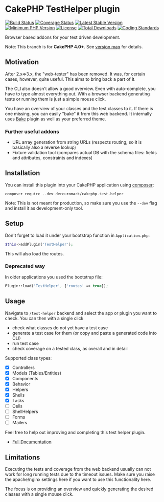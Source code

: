 # CakePHP TestHelper plugin
[![Build Status](https://api.travis-ci.org/dereuromark/cakephp-test-helper.svg?branch=master)](https://travis-ci.org/dereuromark/cakephp-test-helper)
[![Coverage Status](https://img.shields.io/codecov/c/github/dereuromark/cakephp-test-helper/master.svg)](https://codecov.io/github/dereuromark/cakephp-test-helper?branch=master)
[![Latest Stable Version](https://poser.pugx.org/dereuromark/cakephp-test-helper/v/stable.svg)](https://packagist.org/packages/dereuromark/cakephp-test-helper)
[![Minimum PHP Version](https://img.shields.io/badge/php-%3E%3D%207.2-8892BF.svg)](https://php.net/)
[![License](https://poser.pugx.org/dereuromark/cakephp-test-helper/license)](https://packagist.org/packages/dereuromark/cakephp-test-helper)
[![Total Downloads](https://poser.pugx.org/dereuromark/cakephp-test-helper/d/total)](https://packagist.org/packages/dereuromark/cakephp-test-helper)
[![Coding Standards](https://img.shields.io/badge/cs-PSR--2--R-yellow.svg)](https://github.com/php-fig-rectified/fig-rectified-standards)

Browser based addons for your test driven development.

Note: This branch is for **CakePHP 4.0+**. See [version map](https://github.com/dereuromark/cakephp-test-helper/wiki#cakephp-version-map) for details.

## Motivation
After 2.x=>3.x, the "web-tester" has been removed. It was, for certain cases, however, quite useful.
This aims to bring back a part of it.

The CLI also doesn't allow a good overview. Even with auto-complete, you have to type almost everything out.
With a browser backend generating tests or running them is just a simple mouse click.

You have an overview of your classes and the test classes to it. If there is one missing, you can easily "bake" it from this web backend. It internally uses [Bake](https://github.com/cakephp/bake/) plugin as well as your preferred theme.

### Further useful addons
- URL array generation from string URLs (respects routing, so it is basically also a reverse lookup)
- Fixture validation tool (compares actual DB with the schema files: fields and attributes, constraints and indexes)

## Installation

You can install this plugin into your CakePHP application using [composer](https://getcomposer.org):
```
composer require --dev dereuromark/cakephp-test-helper
```

Note: This is not meant for production, so make sure you use the `--dev` flag and install it as development-only tool.

## Setup

Don't forget to load it under your bootstrap function in `Application.php`:
```php
$this->addPlugin('TestHelper');
```

This will also load the routes.

### Deprecated way
In older applications you used the bootstrap file:
```php
Plugin::load('TestHelper', ['routes' => true]);
```

## Usage
Navigate to `/test-helper` backend and select the app or plugin you want to check.
You can then with a single click
- check what classes do not yet have a test case
- generate a test case for them (or copy and paste a generated code into CLI)
- run test case
- check coverage on a tested class, as overall and in detail

Supported class types:

- [x] Controllers
- [x] Models (Tables/Entities)
- [x] Components
- [x] Behavior
- [x] Helpers
- [x] Shells
- [x] Tasks
- [ ] Cells
- [ ] ShellHelpers
- [ ] Forms
- [ ] Mailers

Feel free to help out improving and completing this test helper plugin.

- [Full Documentation](docs/README.md)

## Limitations
Executing the tests and coverage from the web backend usually can not work for long running tests due to the timeout issues.
Make sure you raise the apache/nginx settings here if you want to use this functionality here.

The focus is on providing an overview and quickly generating the desired classes with a single mouse click.
